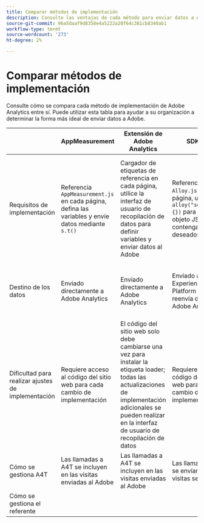 ```yaml
---
title: Comparar métodos de implementación
description: Consulte las ventajas de cada método para enviar datos a Adobe Analytics.
source-git-commit: 96a5daaf9d8358e4a5222a20f64c381cb8340ab1
workflow-type: tm+mt
source-wordcount: '273'
ht-degree: 2%

---
```


# Comparar métodos de implementación

Consulte cómo se compara cada método de implementación de Adobe Analytics entre sí. Puede utilizar esta tabla para ayudar a su organización a determinar la forma más ideal de enviar datos a Adobe.

|  | AppMeasurement | Extensión de Adobe Analytics | SDK web | Extensión de SDK web |
| --- | --- | --- | --- | --- |
| Requisitos de implementación | Referencia `AppMeasurement.js` en cada página, defina las variables y envíe datos mediante `s.t()` | Cargador de etiquetas de referencia en cada página, utilice la interfaz de usuario de recopilación de datos para definir variables y enviar datos al Adobe | Referencia `Alloy.js` en cada página, utilice `alloy("sendEvent",{})` para enviar un objeto JSON que contenga los datos deseados | Hacer referencia al cargador de etiquetas en cada página, utilizar la interfaz de usuario de recopilación de datos para establecer el objeto JSON para enviar datos |
| Destino de los datos | Enviado directamente a Adobe Analytics | Enviado directamente a Adobe Analytics | Enviado a Adobe Experience Platform Edge, que reenvía datos a Adobe Analytics | Enviado a Adobe Experience Platform Edge, que reenvía datos a Adobe Analytics |
| Dificultad para realizar ajustes de implementación | Requiere acceso al código del sitio web para cada cambio de implementación | El código del sitio web solo debe cambiarse una vez para instalar la etiqueta loader; todas las actualizaciones de implementación adicionales se pueden realizar en la interfaz de usuario de recopilación de datos | Requiere acceso al código del sitio web para cada cambio de implementación | El código del sitio web solo debe cambiarse una vez para instalar la etiqueta loader; todas las actualizaciones de implementación adicionales se pueden realizar en la interfaz de usuario de recopilación de datos |
| Cómo se gestiona A4T | Las llamadas a A4T se incluyen en las visitas enviadas al Adobe | Las llamadas a A4T se incluyen en las visitas enviadas al Adobe | Las llamadas a A4T se envían como visitas separadas | Las llamadas a A4T se envían como visitas separadas |
| Cómo se gestiona el referente |